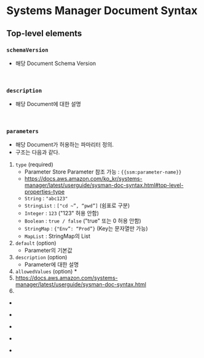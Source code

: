 # Systems Manager Document Syntax

## Top-level elements
### ```schemaVersion```
* 해당 Document Schema Version
</br>

### ```description```
* 해당 Document에 대한 설명
</br>

### ```parameters```
* 해당 Document가 허용하는 파마리터 정의.
* 구조는 다음과 같다.
1. ```type``` (required)
    * Parameter Store Parameter 참조 가능 : ```{{ssm:parameter-name}}```
    * https://docs.aws.amazon.com/ko_kr/systems-manager/latest/userguide/sysman-doc-syntax.html#top-level-properties-type
    * ```String``` : ```"abc123"```
    * ```StringList``` : ```["cd ~”, “pwd”]``` (쉼표로 구분)
    * ```Integer``` : ```123``` ("123" 허용 안함)
    * ```Boolean``` : ```true / false``` ("true" 또는 0 허용 안함)
    * ```StringMap``` : ```{"Env”: “Prod”}``` (Key는 문자열만 가능)
    * ```MapList``` : StringMap의 List
2. ```default``` (option)
    * Parameter의 기본값
3. ```description``` (option)
    * Parameter에 대한 설명
4. ```allowedValues``` (option)
    * 
5. https://docs.aws.amazon.com/systems-manager/latest/userguide/sysman-doc-syntax.html
6. 
* `````` : 
* `````` : 
* `````` : 
* `````` : 
* `````` : 










